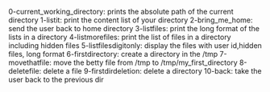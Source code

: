 0-current_working_directory: prints the absolute path of the current directory
1-listit: print the content list of your directory
2-bring_me_home: send the user back to home directory
3-listfiles: print the long format of the lists in a directory
4-listmorefiles: print the list of files in a directory including hidden files
5-listfilesdigitonly: display the files with user id,hidden files, long format
6-firstdirectory: create a directory in the /tmp
7-movethatfile: move the betty file from /tmp to /tmp/my_first_directory
8-deletefile: delete a file
9-firstdirdeletion: delete a directory
10-back: take the user back to the previous dir